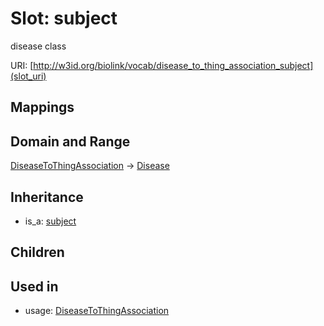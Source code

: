 # Slot: subject


disease class

URI: [http://w3id.org/biolink/vocab/disease_to_thing_association_subject](slot_uri)
## Mappings

## Domain and Range

[DiseaseToThingAssociation](DiseaseToThingAssociation.md) -> [Disease](Disease.md)
## Inheritance

 *  is_a: [subject](subject.md)
## Children

## Used in

 *  usage: [DiseaseToThingAssociation](DiseaseToThingAssociation.md)
